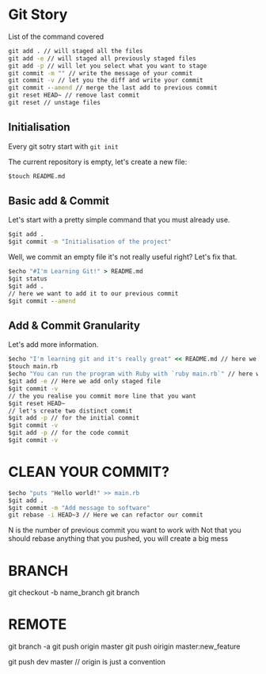 # Git Story
List of the command covered
``` cmd
git add . // will staged all the files
git add -e // will staged all previously staged files
git add -p // will let you select what you want to stage
git commit -m "" // write the message of your commit
git commit -v // let you the diff and write your commit
git commit --amend // merge the last add to previous commit
git reset HEAD~ // remove last commit
git reset // unstage files
```

## Initialisation
Every git sotry start with `git init`

The current repository is empty, let's create a new file:

``` cmd
$touch README.md
```

## Basic add & Commit
Let's start with a pretty simple command that you must already use.

``` cmd
$git add .
$git commit -m "Initialisation of the project"
```

Well, we commit an empty file it's not really useful right? Let's fix that.

``` cmd
$echo "#I'm Learning Git!" > README.md
$git status
$git add .
// here we want to add it to our previous commit
$git commit --amend
```

## Add & Commit Granularity
Let's add more information.

``` cmd
$echo "I'm learning git and it's really great" << README.md // here we add a new line
$touch main.rb
$echo "You can run the program with Ruby with `ruby main.rb`" // here we add a new line
$git add -e // Here we add only staged file
$git commit -v
// the you realise you commit more line that you want
$git reset HEAD~
// let's create two distinct commit
$git add -p // for the initial commit
$git commit -v
$git add -p // for the code commit
$git commit -v
```

# CLEAN YOUR COMMIT?
``` cmd
$echo "puts "Hello world!" >> main.rb
$git add .
$git commit -m "Add message to software"
git rebase -i HEAD~3 // Here we can refactor our commit
```
N is the number of previous commit you want to work with
Not that you should rebase anything that you pushed, you will create a big mess

# BRANCH
git checkout -b name_branch
git branch

# REMOTE
git branch -a
git push origin master
git push oirigin master:new_feature

git push dev master // origin is just a convention
